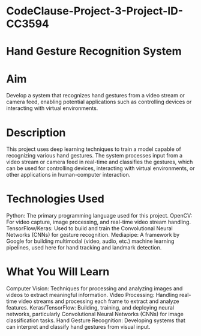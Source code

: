 # CodeClause-Project-3-Project-ID-CC3594
# Hand Gesture Recognition System
# Aim
Develop a system that recognizes hand gestures from a video stream or camera feed, enabling potential applications such as controlling devices or interacting with virtual environments.

# Description
This project uses deep learning techniques to train a model capable of recognizing various hand gestures. The system processes input from a video stream or camera feed in real-time and classifies the gestures, which can be used for controlling devices, interacting with virtual environments, or other applications in human-computer interaction.

# Technologies Used

Python: The primary programming language used for this project.
OpenCV: For video capture, image processing, and real-time video stream handling.
TensorFlow/Keras: Used to build and train the Convolutional Neural Networks (CNNs) for gesture recognition.
Mediapipe: A framework by Google for building multimodal (video, audio, etc.) machine learning pipelines, used here for hand tracking and landmark detection.

# What You Will Learn

Computer Vision: Techniques for processing and analyzing images and videos to extract meaningful information.
Video Processing: Handling real-time video streams and processing each frame to extract and analyze features.
Keras/TensorFlow: Building, training, and deploying neural networks, particularly Convolutional Neural Networks (CNNs) for image classification tasks.
Hand Gesture Recognition: Developing systems that can interpret and classify hand gestures from visual input.
